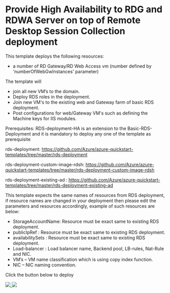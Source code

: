 # Provide High Availability to RDG and RDWA Server on top of Remote Desktop Session Collection deployment

This template deploys the following resources:

<ul><li>a number of RD Gateway/RD Web Access vm (number defined by 'numberOfWebGwInstances' parameter)</li></ul>

The template will
<ul>
<li>join all new VM’s to the domain.</li>
<li>Deploy RDS roles in the deployment.</li>
<li>Join new VM's to the existing web and Gateway farm of basic RDS deployment.</li>
<li>Post configurations for web/Gateway VM's such as defining the Machine keys for IIS modules.</li>
</ul>

Prerequisites:
RDS-deployment-HA is an extension to the Basic-RDS-Deployment and it is mandatory to deploy any one of the template as prerequisite 

rds-deployment: https://github.com/Azure/azure-quickstart-templates/tree/master/rds-deployment 

rds-deployment-custom-image-rdsh: https://github.com/Azure/azure-quickstart-templates/tree/master/rds-deployment-custom-image-rdsh

rds-deployment-existing-ad : https://github.com/Azure/azure-quickstart-templates/tree/master/rds-deployment-existing-ad

This template expects the same names of resources from RDS deployment, if resource names are changed in your deployment then please edit the parameters and resources accordingly, example of such resources are below:
<ul>
<li>StorageAccountName: Resource must be exact same to existing RDS deployment.</li>
<li>publicIpRef : Resource must be exact same to existing RDS deployment.</li>
<li>availabilitySets : Resource must be exact same to existing RDS deployment.</li>
<li>Load-balancer : Load balancer name, Backend pool, LB-rules, Nat-Rule and NIC.</li>
<li>VM’s – VM name classification which is using copy index function.</li>
<li>NIC – NIC naming convention.</li>
</ul>


Click the button below to deploy

<a href="https://portal.azure.com/#create/Microsoft.Template/uri/https%3A%2F%2Fraw.githubusercontent.com%2FAzure%2Fazure-quickstart-templates%2Fmaster%2Frds-deployment-HA%2Fazuredeploy.json" target="_blank">
    <img src="http://azuredeploy.net/deploybutton.png"/>
</a>
<a href="http://armviz.io/#/?load=https%3A%2F%2Fraw.githubusercontent.com%2FAzure%2Fazure-quickstart-templates%2Fmaster%2Frds-deployment-HA%2Fazuredeploy.json" target="_blank">
    <img src="http://armviz.io/visualizebutton.png"/>
</a>
